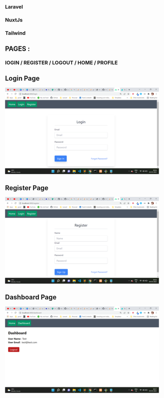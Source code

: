 

### Laravel 
### NuxtJs
### Tailwind

## PAGES : 
### lOGIN / REGISTER / LOGOUT / HOME / PROFILE

## Login Page

![alt text](https://github.com/AjayYadavAi/laravel-sanctum-nuxt-js-authentication/blob/main/login.png?raw=true)

## Register Page

![alt text](https://github.com/AjayYadavAi/laravel-sanctum-nuxt-js-authentication/blob/main/register.png?raw=true)


## Dashboard Page

![alt text](https://github.com/AjayYadavAi/laravel-sanctum-nuxt-js-authentication/blob/main/dashboard.png?raw=true)





